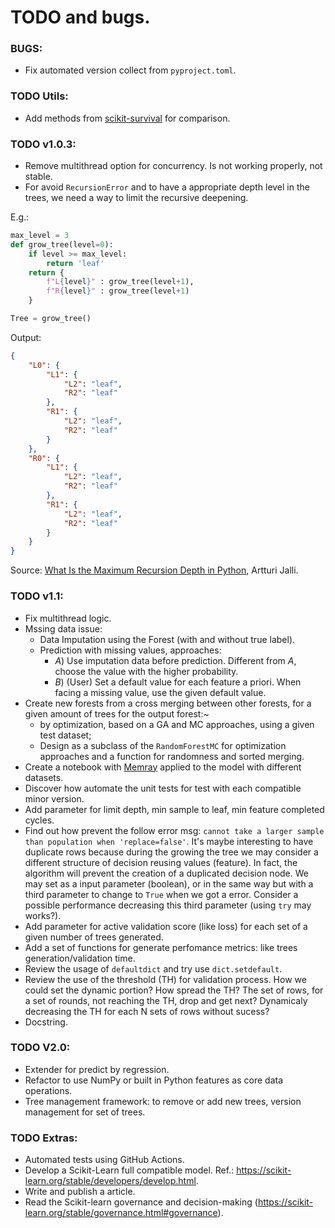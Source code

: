 # TODO and bugs.

### BUGS:
- Fix automated version collect from `pyproject.toml`.

### TODO Utils:

- Add methods from [scikit-survival](https://scikit-survival.readthedocs.io/en/stable/user_guide/random-survival-forest.html) for comparison.


### TODO v1.0.3:

- Remove multithread option for concurrency. Is not working properly, not stable.
- For avoid `RecursionError` and to have a appropriate depth level in the trees, we need a way to limit the recursive deepening. 

E.g.:
```python
max_level = 3
def grow_tree(level=0):
    if level >= max_level:
        return 'leaf'
    return {
        f"L{level}" : grow_tree(level+1),
        f"R{level}" : grow_tree(level+1)
    }

Tree = grow_tree()
```
Output:
```json
{
    "L0": {
        "L1": {
            "L2": "leaf",
            "R2": "leaf"
        },
        "R1": {
            "L2": "leaf",
            "R2": "leaf"
        }
    },
    "R0": {
        "L1": {
            "L2": "leaf",
            "R2": "leaf"
        },
        "R1": {
            "L2": "leaf",
            "R2": "leaf"
        }
    }
}
```


Source: [What Is the Maximum Recursion Depth in Python](https://www.codingem.com/python-maximum-recursion-depth/), Artturi Jalli.

### TODO v1.1:

- Fix multithread logic. 
- Mssing data issue:
    - Data Imputation using the Forest (with and without true label).
    - Prediction with missing values, approaches:
        - *A*) Use imputation data before prediction. Different from *A*, choose the value with the higher probability.
        - *B*) (User) Set a default value for each feature a priori. When facing a missing value, use the given default value.
- Create new forests from a cross merging between other forests, for a given amount of trees for the output forest:~
    - by optimization, based on a GA and MC approaches, using a given test dataset;
    - Design as a subclass of the `RandomForestMC` for optimization approaches and a function for randomness and sorted merging.
- Create a notebook with [Memray](https://github.com/bloomberg/memray) applied to the model with different datasets.
- Discover how automate the unit tests for test with each compatible minor version.
- Add parameter for limit depth, min sample to leaf, min feature completed cycles.
- Find out how prevent the follow error msg: `cannot take a larger sample than population when 'replace=false'`. It's maybe interesting to have duplicate rows because during the growing the tree we may consider a different structure of decision reusing values (feature). In fact, the algorithm will prevent the creation of a duplicated decision node. We may set as a input parameter (boolean), or in the same way but with a third parameter to change to `True` when we got a error. Consider a possible performance decreasing this third parameter (using `try` may works?).
- Add parameter for active validation score (like loss) for each set of a given number of trees generated.
- Add a set of functions for generate perfomance metrics: like trees generation/validation time.
- Review the usage of `defaultdict` and try use `dict.setdefault`.
- Review the use of the threshold (TH) for validation process. How we could set the dynamic portion? How spread the TH? The set of rows, for a set of rounds, not reaching the TH, drop and get next? Dynamicaly decreasing the TH for each N sets of rows without sucess?
- Docstring.

### TODO V2.0:

- Extender for predict by regression.
- Refactor to use NumPy or built in Python features as core data operations.
- Tree management framework: to remove or add new trees, version management for set of trees.

### TODO Extras:
- Automated tests using GitHub Actions.
- Develop a Scikit-Learn full compatible model. Ref.: <https://scikit-learn.org/stable/developers/develop.html>.
- Write and publish a article.
- Read the Scikit-learn governance and decision-making (https://scikit-learn.org/stable/governance.html#governance).

